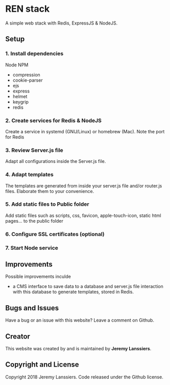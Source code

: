 # REN stack

A simple web stack with Redis, ExpressJS &amp; NodeJS.

## Setup

### 1. Install dependencies

Node
NPM
- compression
- cookie-parser
- ejs
- express
- helmet
- keygrip
- redis

### 2. Create services for Redis & NodeJS

Create a service in systemd (GNU/Linux) or homebrew (Mac). Note the port for Redis

### 3. Review Server.js file

Adapt all configurations inside the Server.js file. 

### 4. Adapt templates 

The templates are generated from inside your server.js file and/or router.js files. Elaborate them to your convenience.

### 5. Add static files to Public folder

Add static files such as scripts, css, favicon, apple-touch-icon, static html pages... to the public folder

### 6. Configure SSL certificates (optional)

### 7. Start Node service

## Improvements

Possible improvements inculde 

- a CMS interface to save data to a database and server.js file interaction with this database to generate templates, stored in Redis.

## Bugs and Issues

Have a bug or an issue with this website? Leave a comment on Github.

## Creator

This website was created by and is maintained by **Jeremy Lanssiers**.

## Copyright and License

Copyright 2018 Jeremy Lanssiers. Code released under the Github license.